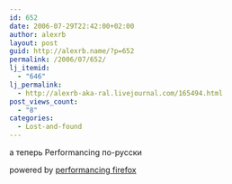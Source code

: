 ```yaml
---
id: 652
date: 2006-07-29T22:42:00+02:00
author: alexrb
layout: post
guid: http://alexrb.name/?p=652
permalink: /2006/07/652/
lj_itemid:
  - "646"
lj_permalink:
  - http://alexrb-aka-ral.livejournal.com/165494.html
post_views_count:
  - "8"
categories:
  - Lost-and-found
---
```

а теперь Performancing по-русски



<p class="poweredbyperformancing">
  powered by <a href="http://performancing.com/firefox">performancing firefox</a>
</p>